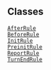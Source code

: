 ## Classes

<a href="../object/AfterRule.html#AfterRule"
target="main"><code>AfterRule</code></a>  
<a href="../object/BeforeRule.html#BeforeRule"
target="main"><code>BeforeRule</code></a>  
<a href="../object/InitRule.html#InitRule"
target="main"><code>InitRule</code></a>  
<a href="../object/PreinitRule.html#PreinitRule"
target="main"><code>PreinitRule</code></a>  
<a href="../object/ReportRule.html#ReportRule"
target="main"><code>ReportRule</code></a>  
<a href="../object/TurnEndRule.html#TurnEndRule"
target="main"><code>TurnEndRule</code></a>  
